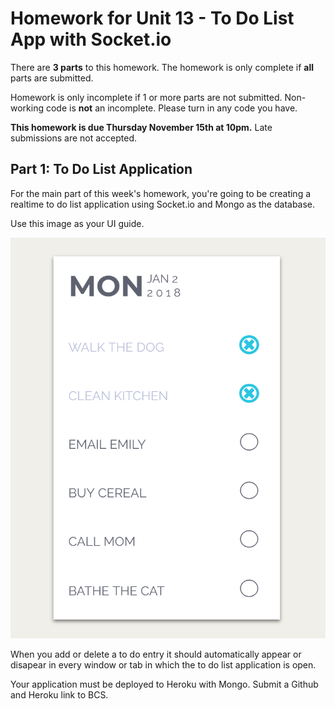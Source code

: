 # Homework for Unit 13 - To Do List App with Socket.io

There are **3 parts** to this homework. The homework is only complete if **all** parts are submitted.

Homework is only incomplete if 1 or more parts are not submitted. Non-working code is **not** an incomplete. Please turn in any code you have. 

**This homework is due Thursday November 15th at 10pm.** Late submissions are not accepted.

## Part 1: To Do List Application

For the main part of this week's homework, you're going to be creating a realtime to do list application using Socket.io and Mongo as the database.

Use this image as your UI guide.

![](images/todo.png)

When you add or delete a to do entry it should automatically appear or disapear in every window or tab in which the to do list application is open.

Your application must be deployed to Heroku with Mongo. Submit a Github and Heroku link to BCS.